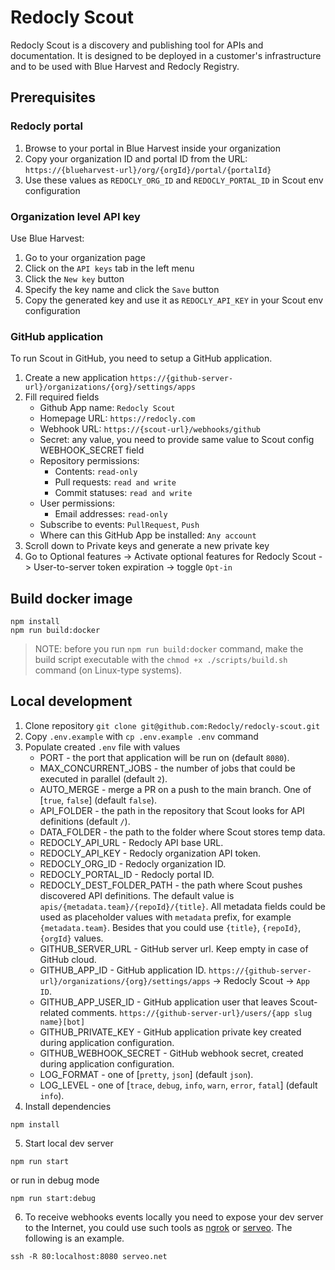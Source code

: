 # Redocly Scout
Redocly Scout is a discovery and publishing tool for APIs and documentation. It is designed to be deployed in a customer's infrastructure and to be used with Blue Harvest and Redocly Registry.

## Prerequisites

### Redocly portal
1. Browse to your portal in Blue Harvest inside your organization
2. Copy your organization ID and portal ID from the URL:
`https://{blueharvest-url}/org/{orgId}/portal/{portalId}`
3. Use these values as `REDOCLY_ORG_ID` and `REDOCLY_PORTAL_ID` in Scout env configuration

### Organization level API key

Use Blue Harvest:

1. Go to your organization page
2. Click on the `API keys` tab in the left menu
3. Click the `New key` button
4. Specify the key name and click the `Save` button
5. Copy the generated key and use it as `REDOCLY_API_KEY` in your Scout env configuration

### GitHub application

To run Scout in GitHub, you need to setup a GitHub application.

1. Create a new application `https://{github-server-url}/organizations/{org}/settings/apps`
2. Fill required fields
    - Github App name: `Redocly Scout`
    - Homepage URL: `https://redocly.com`
    - Webhook URL: `https://{scout-url}/webhooks/github`
    - Secret: any value, you need to provide same value to Scout config WEBHOOK_SECRET field
    - Repository permissions:
      - Contents: `read-only`
      - Pull requests: `read and write`
      - Commit statuses: `read and write`
    - User permissions:
      - Email addresses: `read-only`
    - Subscribe to events: `PullRequest`, `Push`
    - Where can this GitHub App be installed: `Any account`
3. Scroll down to Private keys and generate a new private key
4. Go to Optional features -> Activate optional features for Redocly Scout -> User-to-server token expiration -> toggle `Opt-in`

## Build docker image

```shell
npm install
npm run build:docker
```

> NOTE: before you run `npm run build:docker` command, make the build script executable with the `chmod +x ./scripts/build.sh` command (on Linux-type systems).

## Local development

1. Clone repository `git clone git@github.com:Redocly/redocly-scout.git`
2. Copy `.env.example` with `cp .env.example .env` command
3. Populate created `.env` file with values
   - PORT - the port that application will be run on (default `8080`).
   - MAX_CONCURRENT_JOBS - the number of jobs that could be executed in parallel (default `2`).
   - AUTO_MERGE - merge a PR on a push to the main branch. One of [`true`, `false`] (default `false`).
   - API_FOLDER - the path in the repository that Scout looks for API definitions (default `/`).
   - DATA_FOLDER - the path to the folder where Scout stores temp data.
   - REDOCLY_API_URL - Redocly API base URL.
   - REDOCLY_API_KEY - Redocly organization API token.
   - REDOCLY_ORG_ID - Redocly organization ID.
   - REDOCLY_PORTAL_ID - Redocly portal ID.
   - REDOCLY_DEST_FOLDER_PATH - the path where Scout pushes discovered API definitions. The default value is `apis/{metadata.team}/{repoId}/{title}`. All metadata fields could be used as placeholder values with `metadata` prefix, for example `{metadata.team}`. Besides that you could use `{title}`, `{repoId}`, `{orgId}` values.
   - GITHUB_SERVER_URL - GitHub server url. Keep empty in case of GitHub cloud.
   - GITHUB_APP_ID - GitHub application ID. `https://{github-server-url}/organizations/{org}/settings/apps` -> Redocly Scout -> `App ID`.
   - GITHUB_APP_USER_ID - GitHub application user that leaves Scout-related comments. `https://{github-server-url}/users/{app slug name}[bot]`
   - GITHUB_PRIVATE_KEY - GitHub application private key created during application configuration.
   - GITHUB_WEBHOOK_SECRET - GitHub webhook secret, created during application configuration.
   - LOG_FORMAT - one of [`pretty`, `json`] (default `json`).
   - LOG_LEVEL - one of [`trace`, `debug`, `info`, `warn`, `error`, `fatal`] (default `info`).
4. Install dependencies
```shell
npm install
```
5. Start local dev server
```shell
npm run start
```
or run in debug mode
```shell
npm run start:debug
```
6. To receive webhooks events locally you need to expose your dev server to the Internet, you could use such tools as [ngrok](https://ngrok.com/) or [serveo](https://serveo.net/). The following is an example.
```shell
ssh -R 80:localhost:8080 serveo.net
```
